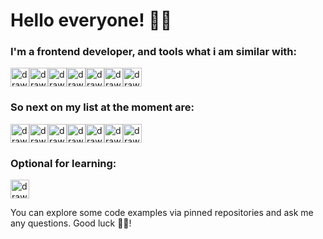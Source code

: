 # Hello everyone! 👨‍💻
### I'm a frontend developer, and tools what i am similar with: 

<img src="https://user-images.githubusercontent.com/58249679/198398512-e04d9087-e921-4b1b-9e65-44e36ce6ba01.svg" alt="drawing" width="30" title="HTML5"/><img src="https://user-images.githubusercontent.com/58249679/198400693-8ace6847-b2ad-48de-a8d8-1ebf26bf6ab2.svg" alt="drawing" width="30" title="CSS3"/><img src="https://user-images.githubusercontent.com/58249679/198400722-cfb5f8e4-4c64-4fda-aa8b-64d393736fb3.svg" alt="drawing" width="30" title="JavaScript ES6+"/><img src="https://user-images.githubusercontent.com/58249679/198400962-fdf790be-98af-40fe-b15b-ab565d5123ce.svg" alt="drawing" width="30" title="Jest"/><img src="https://user-images.githubusercontent.com/58249679/198400976-938a82e5-8d11-41b2-90d4-2efcf7d3dcf4.svg" alt="drawing" width="30" title="Webpack"/><img src="https://user-images.githubusercontent.com/58249679/198401002-68cf59bb-7b08-47c1-8a84-5c9029042c52.svg" alt="drawing" width="30" title="Node.js"/><img src="https://user-images.githubusercontent.com/58249679/198401090-609d68d3-d0b1-4536-a43e-883e98ae4c6a.svg" alt="drawing" width="30" title="git"/>

### So next on my list at the moment are:

<img src="https://user-images.githubusercontent.com/58249679/199495418-94777e72-3fc3-4e6c-bc77-9e83116603fe.svg" alt="drawing" width="30" title="React"/><img src="https://user-images.githubusercontent.com/58249679/199495533-77d37b5d-bc7f-4228-bcd7-99edcf8ba07b.svg" alt="drawing" width="30" title="Redux"/><img src="https://user-images.githubusercontent.com/58249679/198401622-2e9aba04-0ba5-4f3c-8c94-f7de50b6a2fd.svg" alt="drawing" width="30" title="Pug"/><img src="https://user-images.githubusercontent.com/58249679/198401618-7378bfc7-8832-4772-bc62-ad88fd244c1d.svg" alt="drawing" width="30" title="Bootstrap"/><img src="https://user-images.githubusercontent.com/58249679/198401627-7958ae03-bd86-49f6-a0d1-4554b43cf79e.svg" alt="drawing" width="30" title="SASS"/><img src="https://user-images.githubusercontent.com/58249679/199495759-9369c64b-b816-43e5-899b-2b8becae0c0c.svg" alt="drawing" width="30" title="jQuery"/><img src="https://user-images.githubusercontent.com/58249679/199495781-5d5170c7-c358-48ae-bb90-fa849985b634.svg" alt="drawing" width="30" title="Figma"/>

### Optional for learning:

<img src="https://user-images.githubusercontent.com/58249679/199496082-1ffb33a8-f1a9-42a3-8068-4d224b7b8569.svg" alt="drawing" width="30" title="Vue"/>

You can explore some code examples via pinned repositories and ask me any questions. Good luck 🙋‍♂️!

